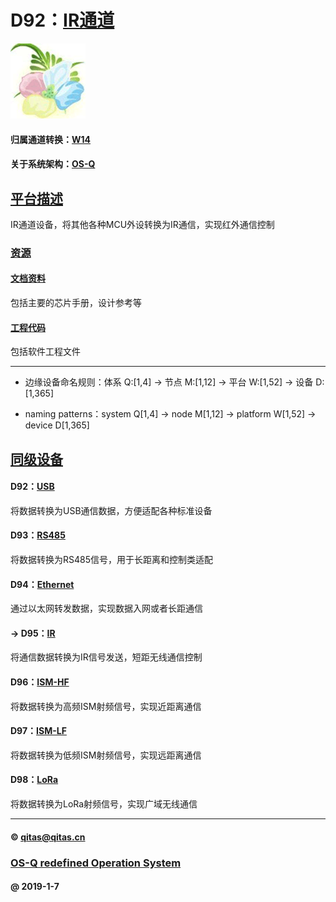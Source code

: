 ﻿# D92：[IR通道](https://github.com/OS-Q/D92)

[![sites](OS-Q/OS-Q.png)](http://www.OS-Q.com)

#### 归属通道转换：[W14](https://github.com/OS-Q/W14)

#### 关于系统架构：[OS-Q](https://github.com/OS-Q/OS-Q)

## [平台描述](https://github.com/OS-Q/D92/wiki) 

IR通道设备，将其他各种MCU外设转换为IR通信，实现红外通信控制

### [资源](OS-Q/)

#### [文档资料](docs/)

包括主要的芯片手册，设计参考等

#### [工程代码](project/)

包括软件工程文件

---

- 边缘设备命名规则：体系 Q:[1,4] -> 节点 M:[1,12] -> 平台 W:[1,52] -> 设备 D:[1,365]

- naming patterns：system Q[1,4] -> node M[1,12] -> platform W[1,52] -> device D[1,365]

## [同级设备](https://github.com/OS-Q/W14/wiki) 

#### D92：[USB](https://github.com/OS-Q/D92)

将数据转换为USB通信数据，方便适配各种标准设备

#### D93：[RS485](https://github.com/OS-Q/D93)

将数据转换为RS485信号，用于长距离和控制类适配

#### D94：[Ethernet](https://github.com/OS-Q/D94)

通过以太网转发数据，实现数据入网或者长距通信

#### -> D95：[IR](https://github.com/OS-Q/D95)

将通信数据转换为IR信号发送，短距无线通信控制

#### D96：[ISM-HF](https://github.com/OS-Q/D96)

将数据转换为高频ISM射频信号，实现近距离通信

#### D97：[ISM-LF](https://github.com/OS-Q/D97)

将数据转换为低频ISM射频信号，实现远距离通信

#### D98：[LoRa](https://github.com/OS-Q/D98)

将数据转换为LoRa射频信号，实现广域无线通信

---

####  © qitas@qitas.cn
###  [OS-Q redefined Operation System](http://www.OS-Q.com)
####  @ 2019-1-7
